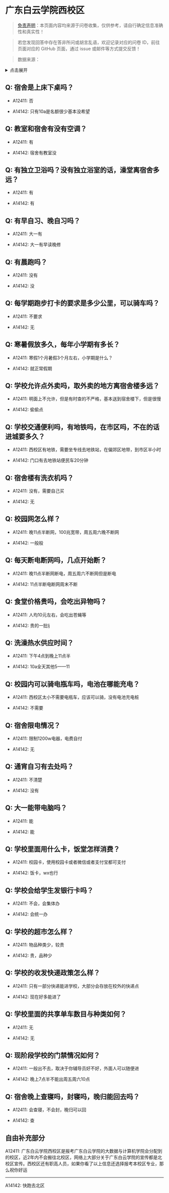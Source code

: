 # 广东白云学院西校区

> [免责声明](https://colleges.chat/#_3)：本页面内容均来源于问卷收集，仅供参考，请自行确定信息准确性和真实性！

> 若您发现回答中存在答非所问或胡言乱语，欢迎记录对应的问卷 ID，前往页面对应的 GitHub 页面，通过 issue 或邮件等方式提交反馈！

> 数据来源：

<details><summary>点击展开</summary>
<ul>
<li>A12411: 匿名 (2022 年 06 月)</li>
<li>A14142: 匿名 (2022 年 07 月)</li>
</ul>
</details>

## Q: 宿舍是上床下桌吗？

- A12411: 否

- A14142: 只有10a是名额很少基本没希望

## Q: 教室和宿舍有没有空调？

- A12411: 有

- A14142: 宿舍有教室没

## Q: 有独立卫浴吗？没有独立浴室的话，澡堂离宿舍多远？

- A12411: 有

- A14142: 有

## Q: 有早自习、晚自习吗？

- A12411: 大一有

- A14142: 大一有早读晚修

## Q: 有晨跑吗？

- A12411: 没有

- A14142: 没

## Q: 每学期跑步打卡的要求是多少公里，可以骑车吗？

- A12411: 不要求

- A14142: 无

## Q: 寒暑假放多久，每年小学期有多长？

- A12411: 寒假1个月暑假3个月左右，小学期是什么？

- A14142: 就正常假期

## Q: 学校允许点外卖吗，取外卖的地方离宿舍楼多远？

- A12411: 明面上不允许，但是有时查的不严格，基本送到宿舍楼下，但是很慢

- A14142: 偷偷点

## Q: 学校交通便利吗，有地铁吗，在市区吗，不在的话进城要多久？

- A12411: 西校区有地铁，需要坐专线去地铁站，在偏郊区地带，到市区半小时

- A14142: 门口有去地铁站便民车20分钟

## Q: 宿舍楼有洗衣机吗？

- A12411: 没有，需要自己买

- A14142: 无

## Q: 校园网怎么样？

- A12411: 晚11点半断网，100兆宽带，周五周六晚不断网

- A14142: 一般般

## Q: 每天断电断网吗，几点开始断？

- A12411: 晚11点半断网断电，周五周六不断网但是断电

- A14142: 11点半断电断网周末不断

## Q: 食堂价格贵吗，会吃出异物吗？

- A12411: 人均10元左右，会吃出苍蝇等

- A14142: 贵的一批lj

## Q: 洗澡热水供应时间？

- A12411: 下午4点到晚上11点半

- A14142: 10a全天其他5——11

## Q: 校园内可以骑电瓶车吗，电池在哪能充电？

- A12411: 西校区太小不需要电瓶车，应该可以骑，没有电池充电桩

- A14142: 不需要

## Q: 宿舍限电情况？

- A12411: 限制1200w电器，电费自付

- A14142: 无

## Q: 通宵自习有去处吗？

- A12411: 不清楚

- A14142: 没有

## Q: 大一能带电脑吗？

- A12411: 能

- A14142: 能

## Q: 学校里面用什么卡，饭堂怎样消费？

- A12411: 校园卡，使用校园卡或者微信或者支付宝都可支付

- A14142: 饭卡，wx也行

## Q: 学校会给学生发银行卡吗？

- A12411: 不会，会集体办

- A14142: 会统一办

## Q: 学校的超市怎么样？

- A12411: 物品种类少，较贵

- A14142: 贵，品种少

## Q: 学校的收发快递政策怎么样？

- A12411: 只有一部分快递能进学校，大部分会存放在校外的快递点

- A14142: 现在好多能进了

## Q: 学校里面的共享单车数目与种类如何？

- A12411: 无

- A14142: 无

## Q: 现阶段学校的门禁情况如何？

- A12411: 一般出不去，取决于你辅导员好不好，外面人可以随便进

- A14142: 晚上7点半不能出周五周六10点

## Q: 宿舍晚上查寝吗，封寝吗，晚归能回去吗？

- A12411: 会查寝，不会封，晚归可以回

- A14142: 查

## 自由补充部分

A12411: 广东白云学院西校区是报考广东白云学院的大数据与计算机学院会分配到的校区，近2年内不会搬往北校区，网络上大部分关于广东白云学院的宣传都是北校区宣传。西校区还有职高人员，如果你看了以上信息还选择报考本校区专业，那么祝你好运

***

A14142: 快跑去北区
